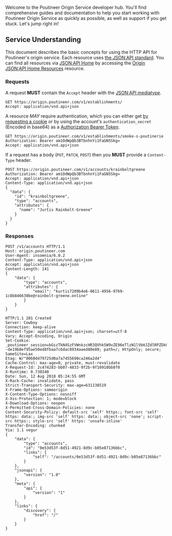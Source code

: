 Welcome to the Poutineer Origin Service developer hub. You'll find comprehensive guides and documentation to help you start working with Poutineer Origin Service as quickly as possible, as well as support if you get stuck. Let's jump right in!


## Service Understanding

This document describes the basic concepts for using the HTTP API for Poutineer's origin service. Each resource uses [the JSON:API standard](https://jsonapi.org). You can find all resources via [JSON:API Home](#) by accessing the [Origin JSON:API Home Resources](#) resource.


### Requests

A request **MUST** contain the `Accept` header with the [JSON:API mediatype](http://jsonapi.org/format/#introduction).

``` http
GET https://origin.poutineer.com/v1/establishments/
Accept: application/vnd.api+json
```

A resource *MAY* require authentication, which you can either get [by requesting a cookie](http://google.com) or by using the account's `authentication_secret` (Encoded in base64) as a [Authorization Bearer Token](https://swagger.io/docs/specification/authentication/bearer-authentication/).

``` http
GET https://origin.poutineer.com/v1/establishments/smoke-s-poutinerie
Authorization: Bearer am1OdWpQb3BTbnhnYi1FaGN5Skg=
Accept: application/vnd.api+json
```

If a request has a body (`PUT`, `PATCH`, `POST`) then you **MUST** provide a `Content-Type` header.

``` http
POST https://origin.poutineer.com/v1/accounts/krainboltgreene
Authorization: Bearer am1OdWpQb3BTbnhnYi1FaGN5Skg=
Accept: application/vnd.api+json
Content-Type: application/vnd.api+json
{
  "data": {
    "id": "krainboltgreene",
    "type": "accounts",
    "attributes": {
      "name": "Jurtis Rainbolt-Greene"
    }
  }
}
```


### Responses

``` http
POST /v1/accounts HTTP/1.1
Host: origin.poutineer.com
User-Agent: insomnia/6.0.2
Content-Type: application/vnd.api+json
Accept: application/vnd.api+json
Content-Length: 141
{
	"data": {
		"type": "accounts",
		"attributes": {
			"email": "kurtis7209b4e6-0611-4956-9769-1c8b846630be@rainbolt-greene.online"
		}
	}
}
```

``` http
HTTP/1.1 201 Created
Server: Cowboy
Connection: keep-alive
Content-Type: application/vnd.api+json; charset=utf-8
Vary: Accept-Encoding, Origin
Set-Cookie: _poutineer_session=bGszTkN4SzFVWnkzcHR3QVhkSW9vZE96eTlzN1lVbHJZdlRPZDk0ekVnZ3BsWGJYR2xmVlM3WTdOV0dnQWF2Mk9HMUdiS2RFQXFBY3ZWSDdXQUJRTnBSV21pT20yZVZtRHowaHNrVVBDS1ppNzNJWEllYmJyNlpaNWZXNlYrUkZGSzlaNS9UWUJSdHFOV0NiQURGdDhwRzQxb25uNE8vc1lLM3ZJSXJtcHRmaXVMOWVURUpvbVlrdWFsSlZvUlZrdDQvc3FBOVpFREhTNjJqT2tNb2tlaFNDaGtVQUFCZnRhaC84NDBTaHhPTT0tLVBFWjVzRWNPOFZqV0pPNitYQng4WkE9PQ%3D%3D--de19b8ef95ae50ed8fbaa7c6dac8934aaed80e89; path=/; HttpOnly; secure; SameSite=Lax
Etag: W/"0060d479725d0a7a7455690ca246a2d4"
Cache-Control: max-age=0, private, must-revalidate
X-Request-Id: 2c474283-bb07-4833-9f2b-9f10910bb8f0
X-Runtime: 0.730340
Date: Sun, 12 Aug 2018 05:24:55 GMT
X-Rack-Cache: invalidate, pass
Strict-Transport-Security: max-age=631138519
X-Frame-Options: sameorigin
X-Content-Type-Options: nosniff
X-Xss-Protection: 1; mode=block
X-Download-Options: noopen
X-Permitted-Cross-Domain-Policies: none
Content-Security-Policy: default-src 'self' https:; font-src 'self' https: data:; img-src 'self' https: data:; object-src 'none'; script-src https:; style-src 'self' https: 'unsafe-inline'
Transfer-Encoding: chunked
Via: 1.1 vegur
{
	"data": {
		"type": "accounts",
		"id": "0e53d53f-8d51-4921-8d9c-b05e87136bbc",
		"links": {
			"self": "/accounts/0e53d53f-8d51-4921-8d9c-b05e87136bbc"
		}
	},
	"jsonapi": {
		"version": "1.0"
	},
	"meta": {
		"api": {
			"version": "1"
		}
	},
	"links": {
		"discovery": {
			"href": "/"
		}
	}
}
```
